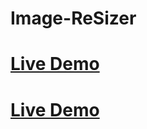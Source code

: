 # Image-ReSizer
<h1><a href="https://image-resizer-surajprakash.netlify.app/" target="_blank">Live Demo</a></h1>
<h1><a href="https://suraj2084.github.io/Image-ReSizer/" target="_blank">Live Demo</a></h1>
